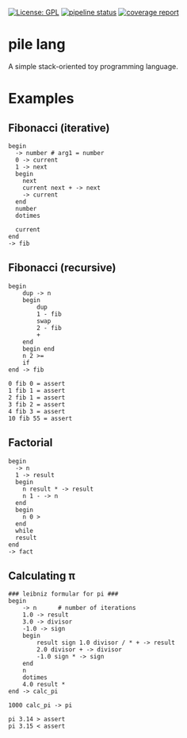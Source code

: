 [![License: GPL](https://img.shields.io/badge/License-GPLv3-blue.svg)](https://www.gnu.org/licenses/gpl-3.0)
[![pipeline status](https://gitlab.com/0x28/pile-lang/badges/master/pipeline.svg)](https://gitlab.com/0x28/pile-lang/pipelines)
[![coverage report](https://gitlab.com/0x28/pile-lang/badges/master/coverage.svg)](https://0x28.gitlab.io/pile-lang/)

# pile lang

A simple stack-oriented toy programming language.

# Examples

## Fibonacci (iterative)
```
begin
  -> number # arg1 = number
  0 -> current
  1 -> next
  begin
    next
    current next + -> next
    -> current
  end
  number
  dotimes

  current
end
-> fib

```

## Fibonacci (recursive)
```
begin
    dup -> n
    begin
        dup
        1 - fib
        swap
        2 - fib
        +
    end
    begin end
    n 2 >=
    if
end -> fib

0 fib 0 = assert
1 fib 1 = assert
2 fib 1 = assert
3 fib 2 = assert
4 fib 3 = assert
10 fib 55 = assert

```

## Factorial
```
begin
  -> n
  1 -> result
  begin
    n result * -> result
    n 1 - -> n
  end
  begin
    n 0 >
  end
  while
  result
end
-> fact

```

## Calculating π
```
### leibniz formular for pi ###
begin
    -> n      # number of iterations
    1.0 -> result
    3.0 -> divisor
    -1.0 -> sign
    begin
        result sign 1.0 divisor / * + -> result
        2.0 divisor + -> divisor
        -1.0 sign * -> sign
    end
    n
    dotimes
    4.0 result *
end -> calc_pi

1000 calc_pi -> pi

pi 3.14 > assert
pi 3.15 < assert

```
